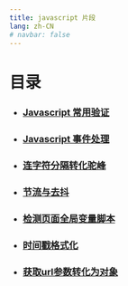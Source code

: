 ```yaml
---
title: javascript 片段
lang: zh-CN
# navbar: false
---
```

# 目录

* ### [Javascript 常用验证](/javascript/verification.md)
* ### [Javascript 事件处理](/javascript/event.md)
* ### [连字符分隔转化驼峰](/javascript/camelize.md)
* ### [节流与去抖](/javascript/throttle&debounce.md)
* ### [检测页面全局变量脚本](/javascript/checkGlobalVar.md)
* ### [时间戳格式化](/javascript/timestampFormat.md)
* ### [获取url参数转化为对象](/javascript/getUrlQuery.md)